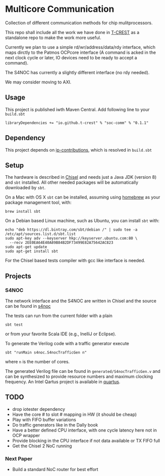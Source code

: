 # Multicore Communication

Collection of different communication methods for chip mulitprocessors.

This repo shall include all the work we have done in [T-CREST](https://github.com/t-crest) as a
standalone repo to make the work more useful.

Currently we plan to use a simple rd/wr/address/data/rdy interface, which maps
dirctly to the Patmos OCPcore interface (A command is acked in the next
clock cycle or later, IO devices need to be ready to accept a command).

The S4NOC has currently a slightly different interface (no rdy needed).

We may consider moving to AXI.

## Usage

This project is published iwth Maven Central. Add following line to your ```build.sbt```

```
libraryDependencies += "io.github.t-crest" % "soc-comm" % "0.1.1"
```
## Dependency

This project depends on [ip-contributions](https://github.com/freechipsproject/ip-contributions),
which is resolved in ```build.sbt``` 

## Setup

The hardware is described in [Chisel](https://chisel.eecs.berkeley.edu/)
and needs just a Java JDK (version 8) and `sbt` installed. All other needed packages
will be automatically downloaded by `sbt`.


On a Mac with OS X `sbt` can be installed, assuming using [homebrew](http://brew.sh/)
as your package management tool, with:
```
brew install sbt
```

On a Debian based Linux machine, such as Ubuntu, you can install `sbt` with:
```
echo "deb https://dl.bintray.com/sbt/debian /" | sudo tee -a /etc/apt/sources.list.d/sbt.list
sudo apt-key adv --keyserver hkp://keyserver.ubuntu.com:80 \
  --recv 2EE0EA64E40A89B84B2DF73499E82A75642AC823
sudo apt-get update
sudo apt-get install sbt
```

For the Chisel based tests compiler with gcc like interface is needed.

## Projects

### S4NOC

The network interface and the S4NOC are written in Chisel and the
source can be found in [s4noc](src/main/scala/s4noc)

The tests can run from the current folder with a plain

```
sbt test
```


or from your favorite Scala IDE (e.g., InelliJ or Eclipse).

To generate the Verilog code with a traffic generator execute

```
sbt "runMain s4noc.S4nocTrafficGen n"
```

where `n` is the number of cores.

The generated Verilog file can be found in ```generated/S4nocTrafficGen.v```
and can be synthesized to provide resource numbers and maximum
clocking frequency.  An Intel Qartus project is available in [quartus](quartus).

## TODO

 * drop iotester dependency
 * Have the core # to slot # mapping in HW (it should be cheap)
 * Play with FIFO buffer variations
 * Do traffic generators like in the Dally book
 * Have a better defined CPU interface, with one cycle latency here not in OCP wrapper
 * Provide blocking in the CPU interface if not data available or TX FIFO full
 * Get the Chisel 2 NoC running

### Next Paper

 * Build a standard NoC router for best effort
